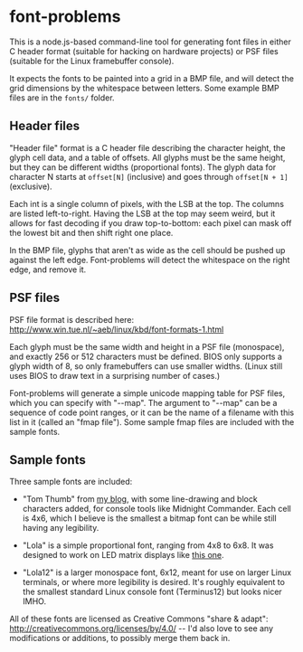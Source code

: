 font-problems
=============

This is a node.js-based command-line tool for generating font files in either C header format (suitable for hacking on hardware projects) or PSF files (suitable for the Linux framebuffer console).

It expects the fonts to be painted into a grid in a BMP file, and will detect the grid dimensions by the whitespace between letters. Some example BMP files are in the `fonts/` folder.

## Header files

"Header file" format is a C header file describing the character height, the glyph cell data, and a table of offsets. All glyphs must be the same height, but they can be different widths (proportional fonts). The glyph data for character N starts at `offset[N]` (inclusive) and goes through `offset[N + 1]` (exclusive).

Each int is a single column of pixels, with the LSB at the top. The columns are listed left-to-right. Having the LSB at the top may seem weird, but it allows for fast decoding if you draw top-to-bottom: each pixel can mask off the lowest bit and then shift right one place.

In the BMP file, glyphs that aren't as wide as the cell should be pushed up against the left edge. Font-problems will detect the whitespace on the right edge, and remove it.

## PSF files

PSF file format is described here: http://www.win.tue.nl/~aeb/linux/kbd/font-formats-1.html

Each glyph must be the same width and height in a PSF file (monospace), and exactly 256 or 512 characters must be defined. BIOS only supports a glyph width of 8, so only framebuffers can use smaller widths. (Linux still uses BIOS to draw text in a surprising number of cases.)

Font-problems will generate a simple unicode mapping table for PSF files, which you can specify with "--map". The argument to "--map" can be a sequence of code point ranges, or it can be the name of a filename with this list in it (called an "fmap file"). Some sample fmap files are included with the sample fonts.

## Sample fonts

Three sample fonts are included:

- "Tom Thumb" from [my blog](http://robey.lag.net/2010/01/23/tiny-monospace-font.html), with some line-drawing and block characters added, for console tools like Midnight Commander. Each cell is 4x6, which I believe is the smallest a bitmap font can be while still having any legibility.

- "Lola" is a simple proportional font, ranging from 4x8 to 6x8. It was designed to work on LED matrix displays like [this one](https://learn.adafruit.com/32x16-32x32-rgb-led-matrix).

- "Lola12" is a larger monospace font, 6x12, meant for use on larger Linux terminals, or where more legibility is desired. It's roughly equivalent to the smallest standard Linux console font (Terminus12) but looks nicer IMHO.

All of these fonts are licensed as Creative Commons "share & adapt": http://creativecommons.org/licenses/by/4.0/ -- I'd also love to see any modifications or additions, to possibly merge them back in.
